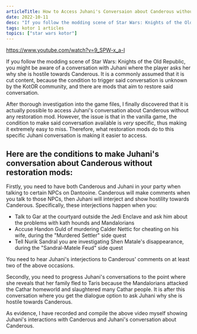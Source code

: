 ```yaml
---
articleTitle: How to Access Juhani's Conversaion about Canderous without Restoration Mods
date: 2022-10-11
desc: "If you follow the modding scene of Star Wars: Knights of the Old Republic, you might be aware of a conversation with Juhani where the player asks her why she is hostile towards Canderous. It is a commonly assumed that it is cut content, but the truth is that it is possible to access the conversation without mods, though it is extremely easy to miss."
tags: kotor 1 articles
topics: ["star wars kotor"]
---
```


https://www.youtube.com/watch?v=9_SPW-x_a-I

If you follow the modding scene of Star Wars: Knights of the Old Republic, you might be aware of a conversation with Juhani where the player asks her why she is hostile towards Canderous. It is a commonly assumed that it is cut content, because the condition to trigger said conversation is unknown by the KotOR community, and there are mods that aim to restore said conversation.

After thorough investigation into the game files, I finally discovered that it is actually possible to access Juhani's conversation about Canderous without any restoration mod. However, the issue is that in the vanilla game, the condition to make said conversation available is _very_ specific, thus making it extremely easy to miss. Therefore, what restoration mods do to this specific Juhani conversation is making it easier to access.

## Here are the conditions to make Juhani's conversation about Canderous without restoration mods:

Firstly, you need to have both Canderous and Juhani in your party when talking to certain NPCs on Dantooine. Canderous will make comments when you talk to those NPCs, then Juhani will interject and show hostility towards Canderous. Specifically, these interjections happen when you:

* Talk to Gar at the courtyard outside the Jedi Enclave and ask him about the problems with kath hounds and Mandalorians
* Accuse Handon Guld of murdering Calder Nettic for cheating on his wife, during the "Murdered Settler" side quest
* Tell Nurik Sandral you are investigating Shen Matale's disappearance, during the "Sandral-Matele Feud" side quest

You need to hear Juhani's interjections to Canderous' comments on at least two of the above occasions.

Secondly, you need to progress Juhani's conversations to the point where she reveals that her family fled to Taris because the Mandalorians attacked the Cathar homeworld and slaughtered many Cathar people. It is after this conversation where you get the dialogue option to ask Juhani why she is hostile towards Canderous.

As evidence, I have recorded and compile the above video myself showing Juhani's interactions with Canderous and Juhani's conversation about Canderous.
